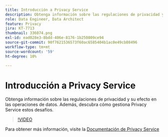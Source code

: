 ```yaml
---
title: Introducción a Privacy Service
description: Obtenga información sobre las regulaciones de privacidad y su efecto en las operaciones de datos. Además, descubra cómo gestiona Privacy Service estos desafíos.
role: Data Engineer, Data Architect
feature: Privacy
jira: KT-7713
thumbnail: 336074.png
exl-id: ead028e3-8bdd-406e-8176-1b250809ce94
source-git-commit: 90f7621536573f60ac6585404b1ac0e49cb08496
workflow-type: tm+mt
source-wordcount: '59'
ht-degree: 10%

---
```


# Introducción a Privacy Service

Obtenga información sobre las regulaciones de privacidad y su efecto en las operaciones de datos. Además, descubra cómo gestiona Privacy Service estos desafíos.

>[!VIDEO](https://video.tv.adobe.com/v/336074?quality=12&learn=on)

Para obtener más información, visite la [Documentación de Privacy Service](https://experienceleague.adobe.com/docs/experience-platform/privacy/home.html?lang=es)